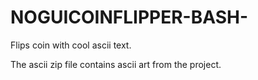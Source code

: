 # NOGUICOINFLIPPER-BASH-
Flips coin with cool ascii text.




The ascii zip file contains ascii art from the project. 
